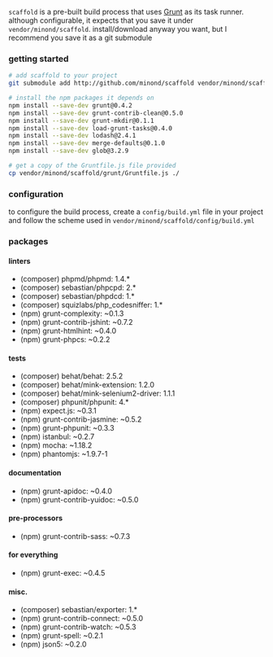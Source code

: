 `scaffold` is a pre-built build process that uses [Grunt](http://gruntjs.com/)
as its task runner. although configurable, it expects that you save it under
`vendor/minond/scaffold`. install/download anyway you want, but I recommend
you save it as a git submodule

### getting started
```bash
# add scaffold to your project
git submodule add http://github.com/minond/scaffold vendor/minond/scaffold

# install the npm packages it depends on
npm install --save-dev grunt@0.4.2
npm install --save-dev grunt-contrib-clean@0.5.0
npm install --save-dev grunt-mkdir@0.1.1
npm install --save-dev load-grunt-tasks@0.4.0
npm install --save-dev lodash@2.4.1
npm install --save-dev merge-defaults@0.1.0
npm install --save-dev glob@3.2.9

# get a copy of the Gruntfile.js file provided
cp vendor/minond/scaffold/grunt/Gruntfile.js ./
```

### configuration
to configure the build process, create a `config/build.yml` file in your
project and follow the scheme used in `vendor/minond/scaffold/config/build.yml`

### packages
#### linters
 * (composer) phpmd/phpmd: 1.4.*
 * (composer) sebastian/phpcpd: 2.*
 * (composer) sebastian/phpdcd: 1.*
 * (composer) squizlabs/php_codesniffer: 1.*
 * (npm) grunt-complexity: ~0.1.3
 * (npm) grunt-contrib-jshint: ~0.7.2
 * (npm) grunt-htmlhint: ~0.4.0
 * (npm) grunt-phpcs: ~0.2.2

#### tests
 * (composer) behat/behat: 2.5.2
 * (composer) behat/mink-extension: 1.2.0
 * (composer) behat/mink-selenium2-driver: 1.1.1
 * (composer) phpunit/phpunit: 4.*
 * (npm) expect.js: ~0.3.1
 * (npm) grunt-contrib-jasmine: ~0.5.2
 * (npm) grunt-phpunit: ~0.3.3
 * (npm) istanbul: ~0.2.7
 * (npm) mocha: ~1.18.2
 * (npm) phantomjs: ~1.9.7-1

#### documentation
 * (npm) grunt-apidoc: ~0.4.0
 * (npm) grunt-contrib-yuidoc: ~0.5.0

#### pre-processors
 * (npm) grunt-contrib-sass: ~0.7.3

#### for everything
 * (npm) grunt-exec: ~0.4.5

#### misc.
 * (composer) sebastian/exporter: 1.*
 * (npm) grunt-contrib-connect: ~0.5.0
 * (npm) grunt-contrib-watch: ~0.5.3
 * (npm) grunt-spell: ~0.2.1
 * (npm) json5: ~0.2.0
